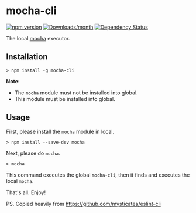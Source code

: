 # mocha-cli

[![npm version](https://img.shields.io/npm/v/mocha-cli.svg)](https://www.npmjs.com/package/mocha-cli)
[![Downloads/month](https://img.shields.io/npm/dm/mocha-cli.svg)](https://www.npmjs.com/package/mocha-cli)
[![Dependency Status](https://david-dm.org/halkeye/mocha-cli.svg)](https://david-dm.org/halkeye/mocha-cli)

The local [mocha](https://github.com/mochajs/mocha) executor.

## Installation

```
> npm install -g mocha-cli
```

**Note:**

- The `mocha` module must not be installed into global.
- This module must be installed into global.

## Usage

First, please install the `mocha` module in local.

```
> npm install --save-dev mocha
```

Next, please do `mocha`.

```
> mocha 
```

This command executes the global `mocha-cli`, then it finds and executes the local `mocha`.

That's all. Enjoy!


PS. Copied heavily from https://github.com/mysticatea/eslint-cli
